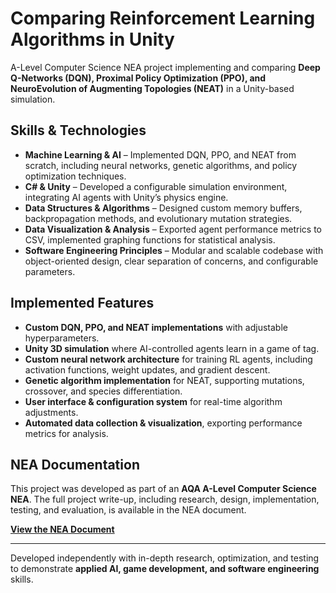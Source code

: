 # Comparing Reinforcement Learning Algorithms in Unity  

A-Level Computer Science NEA project implementing and comparing **Deep Q-Networks (DQN), Proximal Policy Optimization (PPO), and NeuroEvolution of Augmenting Topologies (NEAT)** in a Unity-based simulation.  

## Skills & Technologies  
- **Machine Learning & AI** – Implemented DQN, PPO, and NEAT from scratch, including neural networks, genetic algorithms, and policy optimization techniques.  
- **C# & Unity** – Developed a configurable simulation environment, integrating AI agents with Unity’s physics engine.  
- **Data Structures & Algorithms** – Designed custom memory buffers, backpropagation methods, and evolutionary mutation strategies.  
- **Data Visualization & Analysis** – Exported agent performance metrics to CSV, implemented graphing functions for statistical analysis.  
- **Software Engineering Principles** – Modular and scalable codebase with object-oriented design, clear separation of concerns, and configurable parameters.  

## Implemented Features  
- **Custom DQN, PPO, and NEAT implementations** with adjustable hyperparameters.  
- **Unity 3D simulation** where AI-controlled agents learn in a game of tag.  
- **Custom neural network architecture** for training RL agents, including activation functions, weight updates, and gradient descent.  
- **Genetic algorithm implementation** for NEAT, supporting mutations, crossover, and species differentiation.  
- **User interface & configuration system** for real-time algorithm adjustments.  
- **Automated data collection & visualization**, exporting performance metrics for analysis.  

## NEA Documentation  
This project was developed as part of an **AQA A-Level Computer Science NEA**. The full project write-up, including research, design, implementation, testing, and evaluation, is available in the NEA document.  

**[View the NEA Document](./NEA_Document.docx)**  

---  

Developed independently with in-depth research, optimization, and testing to demonstrate **applied AI, game development, and software engineering** skills.  
